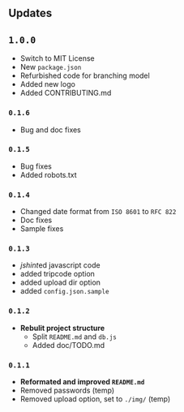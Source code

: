 ## Updates

## `1.0.0`

* Switch to MIT License
* New `package.json`
* Refurbished code for branching model
* Added new logo
* Added CONTRIBUTING.md

### `0.1.6`

* Bug and doc fixes

### `0.1.5`

* Bug fixes
* Added robots.txt

### `0.1.4`

* Changed date format from `ISO 8601` to `RFC 822`
* Doc fixes
* Sample fixes

### `0.1.3`

* *jshint*ed javascript code
* added tripcode option
* added upload dir option
* added `config.json.sample`

### `0.1.2`

* **Rebulit project structure**
	* Split `README.md` and `db.js`
	* Added doc/TODO.md

### `0.1.1`

* **Reformated and improved `README.md`**
* Removed passwords (temp)
* Removed upload option, set to `./img/` (temp)
